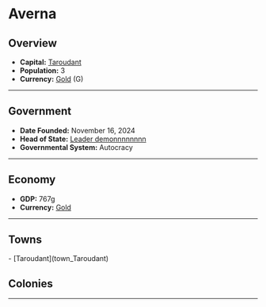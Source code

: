 <!--UNDEDITED FILE, remove this entire line if this file has been edited!-->
# <!--NAME-->Averna<!--NAME-->

## Overview

- **Capital:** <!--CAPITAL_LINK-->[Taroudant](Taroudant_town)<!--CAPITAL_LINK-->
- **Population:** <!--POPULATION-->3<!--POPULATION-->
- **Currency:** <!--CURRENCY_LINK-->[Gold](Gold_currency)<!--CURRENCY_LINK--> (<!--CURRENCY_ABV-->G<!--CURRENCY_ABV-->)

---

## Government

- **Date Founded:** <!--FOUNDED-->November 16, 2024<!--FOUNDED-->
- **Head of State:** <!--LEADER_TITLE_LINK-->[Leader demonnnnnnnn](demonnnnnnnn_user)<!--LEADER_TITLE_LINK-->
- **Governmental System:** <!--GOVERNMENT-->Autocracy<!--GOVERNMENT-->

---

## Economy

- **GDP:** <!--GDP-->767g<!--GDP-->
- **Currency:** <!--CURRENCY_LINK-->[Gold](Gold_currency)<!--CURRENCY_LINK-->

---

## Towns

<!--TOWNS-->- [Taroudant](town_Taroudant)<!--TOWNS-->

## Colonies

<!--COLONIES--><!--COLONIES-->

---